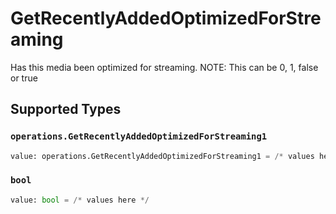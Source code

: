 # GetRecentlyAddedOptimizedForStreaming

Has this media been optimized for streaming. NOTE: This can be 0, 1, false or true


## Supported Types

### `operations.GetRecentlyAddedOptimizedForStreaming1`

```python
value: operations.GetRecentlyAddedOptimizedForStreaming1 = /* values here */
```

### `bool`

```python
value: bool = /* values here */
```

